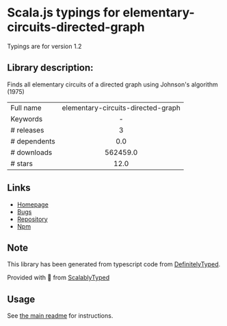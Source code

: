 
# Scala.js typings for elementary-circuits-directed-graph

Typings are for version 1.2

## Library description:
Finds all elementary circuits of a directed graph using Johnson's algorithm (1975)

|                    |                 |
| ------------------ | :-------------: |
| Full name          | elementary-circuits-directed-graph |
| Keywords           | - |
| # releases         | 3 |
| # dependents       | 0.0 |
| # downloads        | 562459.0 |
| # stars            | 12.0 |

## Links
- [Homepage](https://github.com/antoinerg/elementary-circuits-directed-graph#readme)
- [Bugs](https://github.com/antoinerg/elementary-circuits-directed-graph/issues)
- [Repository](https://github.com/antoinerg/elementary-circuits-directed-graph)
- [Npm](https://www.npmjs.com/package/elementary-circuits-directed-graph)
    


## Note
This library has been generated from typescript code from [DefinitelyTyped](https://definitelytyped.org).

Provided with :purple_heart: from [ScalablyTyped](https://github.com/oyvindberg/ScalablyTyped)

## Usage
See [the main readme](../../readme.md) for instructions.


